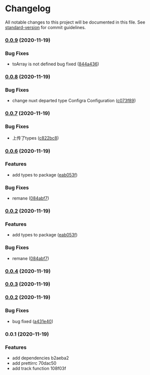 # Changelog

All notable changes to this project will be documented in this file. See [standard-version](https://github.com/conventional-changelog/standard-version) for commit guidelines.

### [0.0.9](https://github.com/jimizai/nuxt-analytics/compare/v0.0.8...v0.0.9) (2020-11-19)


### Bug Fixes

* toArray is not defined bug fixed ([844a436](https://github.com/jimizai/nuxt-analytics/commit/844a4361c1f8f6cf2f64e6d651b47d57bd96a6f7))

### [0.0.8](https://github.com/jimizai/nuxt-analytics/compare/v0.0.7...v0.0.8) (2020-11-19)


### Bug Fixes

* change nuxt departed type Configra Configuration ([c073f89](https://github.com/jimizai/nuxt-analytics/commit/c073f894d3633e52c17cb6ab2747ad446b607109))

### [0.0.7](https://github.com/jimizai/nuxt-analytics/compare/v0.0.6...v0.0.7) (2020-11-19)


### Bug Fixes

* 上传了types ([c822bc8](https://github.com/jimizai/nuxt-analytics/commit/c822bc8d462ffcdcb7533a88b2f6a5e46578f7c1))

### [0.0.6](https://github.com/jimizai/nuxt-analytics/compare/v0.0.4...v0.0.6) (2020-11-19)


### Features

* add types to package ([eab053f](https://github.com/jimizai/nuxt-analytics/commit/eab053f527c7429cec636b224347b5d3bc650623))


### Bug Fixes

* remane ([084abf7](https://github.com/jimizai/nuxt-analytics/commit/084abf78d19134f2da94fa85dd3d33f6396c2f01))

### [0.0.2](https://github.com/jimizai/nuxt-analytics/compare/v0.0.4...v0.0.2) (2020-11-19)


### Features

* add types to package ([eab053f](https://github.com/jimizai/nuxt-analytics/commit/eab053f527c7429cec636b224347b5d3bc650623))


### Bug Fixes

* remane ([084abf7](https://github.com/jimizai/nuxt-analytics/commit/084abf78d19134f2da94fa85dd3d33f6396c2f01))

### [0.0.4](https://github.com/jimizai/nuxt-analytics/compare/v0.0.3...v0.0.4) (2020-11-19)

### [0.0.3](https://github.com/jimizai/nuxt-analytics/compare/v0.0.2...v0.0.3) (2020-11-19)

### [0.0.2](https://github.com/jimizai/nuxt-analytics/compare/v0.0.1...v0.0.2) (2020-11-19)


### Bug Fixes

* bug fixed ([a431e40](https://github.com/jimizai/nuxt-analytics/commit/a431e40efeea39cc798b5b75a1f592b9185252f3))

### 0.0.1 (2020-11-19)


### Features

* add dependencies b2aeba2
* add prettirrc 70dac50
* add track function 108f03f
